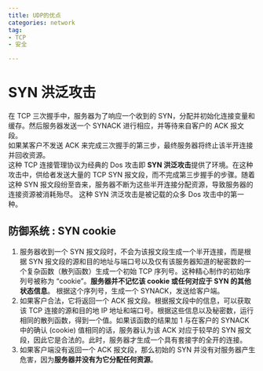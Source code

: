 ```yaml
---
title: UDP的优点  
categories: network  
tag:    
- TCP  
- 安全

---
```


#  SYN 洪泛攻击    
在 TCP 三次握手中，服务器为了响应一个收到的 SYN，分配并初始化连接变量和缓存。然后服务器发送一个 SYNACK 进行相应，并等待来自客户的 ACK 报文段。  
如果某客户不发送 ACK 来完成三次握手的第三步，最终服务器将终止该半开连接并回收资源。  
这种 TCP 连接管理协议为经典的 Dos 攻击即 **SYN 洪泛攻击**提供了环境。在这种攻击中，供给者发送大量的 TCP SYN 报文段，而不完成第三步握手的步骤。随着这种 SYN 报文段纷至沓来，服务器不断为这些半开连接分配资源，导致服务器的连接资源被消耗殆尽。 这种 SYN 洪泛攻击是被记载的众多 Dos 攻击中的第一种。  
## 防御系统 : SYN cookie    
1. 服务器收到一个 SYN 报文段时，不会为该报文段生成一个半开连接，而是根据 SYN 报文段的源和目的地址与端口号以及仅有该服务器知道的秘密数的一个复杂函数（散列函数）生成一个初始 TCP 序列号。这种精心制作的初始序列号被称为 “cookie”。**服务器并不记忆该 cookie 或任何对应于 SYN 的其他状态信息**。  根据这个序列号，生成一个 SYNACK，发送给客户端。
2. 如果客户合法，它将返回一个 ACK 报文段。根据报文段中的信息，可以获取该 TCP 连接的源和目的地 IP 地址和端口号。根据这些信息以及秘密数，运行相同的散列函数，得到一个值。如果该函数的结果加 1 与在客户的 SYNACK 中的确认 (cookie) 值相同的话，服务器认为该 ACK 对应于较早的 SYN 报文段，因此它是合法的。此时，服务器才生成一个具有套接字的全开的连接。  
3. 如果客户端没有返回一个 ACK 报文段，那么初始的 SYN 并没有对服务器产生危害，因为**服务器并没有为它分配任何资源**。




